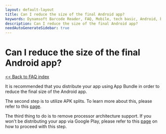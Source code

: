 ```yaml
---
layout: default-layout
title: Can I reduce the size of the final Android app?
keywords: Dynamsoft Barcode Reader, FAQ, Mobile, tech basic, Android, battery, consumption
description: Can I reduce the size of the final Android app?
needAutoGenerateSidebar: true
---
```


# Can I reduce the size of the final Android app?

[<< Back to FAQ index](index.md)

It is recommended that you distribute your app using App Bundle in order to reduce the final size of the Android app.

The second step is to utilize APK splits. To learn more about this, please refer to this [page](https://developer.android.com/studio/build/configure-apk-splits#configure-abi-split).

The third thing to do is to remove processor architecture support. If you won't be distributing your app via Google Play, please refer to this [page](https://developer.android.com/ndk/guides/abis#gc) on how to proceed with this step.
